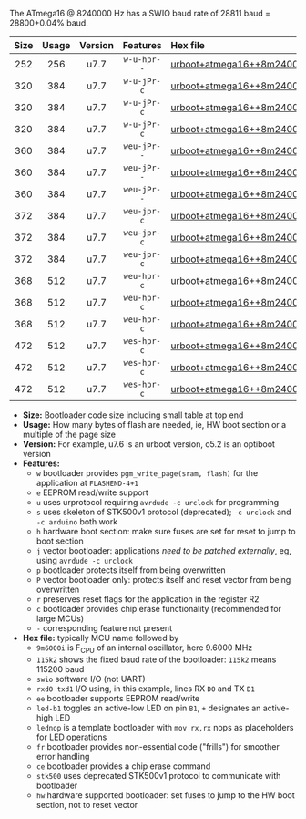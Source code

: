 The ATmega16 @ 8240000 Hz has a SWIO baud rate of 28811 baud = 28800+0.04% baud.

|Size|Usage|Version|Features|Hex file|
|:-:|:-:|:-:|:-:|:--|
|252|256|u7.7|`w-u-hpr--`|[urboot+atmega16++8m2400i+++28k8_swio_rxd0_txd1_hw.hex](https://raw.githubusercontent.com/stefanrueger/urboot.hex/main/mcus/atmega16/internal_oscillator/fint++8m2400_Hz/br+++28k8_bps/urboot+atmega16++8m2400i+++28k8_swio_rxd0_txd1_hw.hex)|
|320|384|u7.7|`w-u-jPr-c`|[urboot+atmega16++8m2400i+++28k8_swio_rxd0_txd1_led+b0_fr_ce.hex](https://raw.githubusercontent.com/stefanrueger/urboot.hex/main/mcus/atmega16/internal_oscillator/fint++8m2400_Hz/br+++28k8_bps/urboot+atmega16++8m2400i+++28k8_swio_rxd0_txd1_led+b0_fr_ce.hex)|
|320|384|u7.7|`w-u-jPr-c`|[urboot+atmega16++8m2400i+++28k8_swio_rxd0_txd1_led+b7_fr_ce.hex](https://raw.githubusercontent.com/stefanrueger/urboot.hex/main/mcus/atmega16/internal_oscillator/fint++8m2400_Hz/br+++28k8_bps/urboot+atmega16++8m2400i+++28k8_swio_rxd0_txd1_led+b7_fr_ce.hex)|
|320|384|u7.7|`w-u-jPr-c`|[urboot+atmega16++8m2400i+++28k8_swio_rxd0_txd1_lednop_fr_ce.hex](https://raw.githubusercontent.com/stefanrueger/urboot.hex/main/mcus/atmega16/internal_oscillator/fint++8m2400_Hz/br+++28k8_bps/urboot+atmega16++8m2400i+++28k8_swio_rxd0_txd1_lednop_fr_ce.hex)|
|360|384|u7.7|`weu-jPr--`|[urboot+atmega16++8m2400i+++28k8_swio_rxd0_txd1_ee_led+b0_fr.hex](https://raw.githubusercontent.com/stefanrueger/urboot.hex/main/mcus/atmega16/internal_oscillator/fint++8m2400_Hz/br+++28k8_bps/urboot+atmega16++8m2400i+++28k8_swio_rxd0_txd1_ee_led+b0_fr.hex)|
|360|384|u7.7|`weu-jPr--`|[urboot+atmega16++8m2400i+++28k8_swio_rxd0_txd1_ee_led+b7_fr.hex](https://raw.githubusercontent.com/stefanrueger/urboot.hex/main/mcus/atmega16/internal_oscillator/fint++8m2400_Hz/br+++28k8_bps/urboot+atmega16++8m2400i+++28k8_swio_rxd0_txd1_ee_led+b7_fr.hex)|
|360|384|u7.7|`weu-jPr--`|[urboot+atmega16++8m2400i+++28k8_swio_rxd0_txd1_ee_lednop_fr.hex](https://raw.githubusercontent.com/stefanrueger/urboot.hex/main/mcus/atmega16/internal_oscillator/fint++8m2400_Hz/br+++28k8_bps/urboot+atmega16++8m2400i+++28k8_swio_rxd0_txd1_ee_lednop_fr.hex)|
|372|384|u7.7|`weu-jpr-c`|[urboot+atmega16++8m2400i+++28k8_swio_rxd0_txd1_ee_led+b0_fr_ce.hex](https://raw.githubusercontent.com/stefanrueger/urboot.hex/main/mcus/atmega16/internal_oscillator/fint++8m2400_Hz/br+++28k8_bps/urboot+atmega16++8m2400i+++28k8_swio_rxd0_txd1_ee_led+b0_fr_ce.hex)|
|372|384|u7.7|`weu-jpr-c`|[urboot+atmega16++8m2400i+++28k8_swio_rxd0_txd1_ee_led+b7_fr_ce.hex](https://raw.githubusercontent.com/stefanrueger/urboot.hex/main/mcus/atmega16/internal_oscillator/fint++8m2400_Hz/br+++28k8_bps/urboot+atmega16++8m2400i+++28k8_swio_rxd0_txd1_ee_led+b7_fr_ce.hex)|
|372|384|u7.7|`weu-jpr-c`|[urboot+atmega16++8m2400i+++28k8_swio_rxd0_txd1_ee_lednop_fr_ce.hex](https://raw.githubusercontent.com/stefanrueger/urboot.hex/main/mcus/atmega16/internal_oscillator/fint++8m2400_Hz/br+++28k8_bps/urboot+atmega16++8m2400i+++28k8_swio_rxd0_txd1_ee_lednop_fr_ce.hex)|
|368|512|u7.7|`weu-hpr-c`|[urboot+atmega16++8m2400i+++28k8_swio_rxd0_txd1_ee_led+b0_fr_ce_hw.hex](https://raw.githubusercontent.com/stefanrueger/urboot.hex/main/mcus/atmega16/internal_oscillator/fint++8m2400_Hz/br+++28k8_bps/urboot+atmega16++8m2400i+++28k8_swio_rxd0_txd1_ee_led+b0_fr_ce_hw.hex)|
|368|512|u7.7|`weu-hpr-c`|[urboot+atmega16++8m2400i+++28k8_swio_rxd0_txd1_ee_led+b7_fr_ce_hw.hex](https://raw.githubusercontent.com/stefanrueger/urboot.hex/main/mcus/atmega16/internal_oscillator/fint++8m2400_Hz/br+++28k8_bps/urboot+atmega16++8m2400i+++28k8_swio_rxd0_txd1_ee_led+b7_fr_ce_hw.hex)|
|368|512|u7.7|`weu-hpr-c`|[urboot+atmega16++8m2400i+++28k8_swio_rxd0_txd1_ee_lednop_fr_ce_hw.hex](https://raw.githubusercontent.com/stefanrueger/urboot.hex/main/mcus/atmega16/internal_oscillator/fint++8m2400_Hz/br+++28k8_bps/urboot+atmega16++8m2400i+++28k8_swio_rxd0_txd1_ee_lednop_fr_ce_hw.hex)|
|472|512|u7.7|`wes-hpr-c`|[urboot+atmega16++8m2400i+++28k8_swio_rxd0_txd1_ee_led+b0_fr_ce_stk500_hw.hex](https://raw.githubusercontent.com/stefanrueger/urboot.hex/main/mcus/atmega16/internal_oscillator/fint++8m2400_Hz/br+++28k8_bps/urboot+atmega16++8m2400i+++28k8_swio_rxd0_txd1_ee_led+b0_fr_ce_stk500_hw.hex)|
|472|512|u7.7|`wes-hpr-c`|[urboot+atmega16++8m2400i+++28k8_swio_rxd0_txd1_ee_led+b7_fr_ce_stk500_hw.hex](https://raw.githubusercontent.com/stefanrueger/urboot.hex/main/mcus/atmega16/internal_oscillator/fint++8m2400_Hz/br+++28k8_bps/urboot+atmega16++8m2400i+++28k8_swio_rxd0_txd1_ee_led+b7_fr_ce_stk500_hw.hex)|
|472|512|u7.7|`wes-hpr-c`|[urboot+atmega16++8m2400i+++28k8_swio_rxd0_txd1_ee_lednop_fr_ce_stk500_hw.hex](https://raw.githubusercontent.com/stefanrueger/urboot.hex/main/mcus/atmega16/internal_oscillator/fint++8m2400_Hz/br+++28k8_bps/urboot+atmega16++8m2400i+++28k8_swio_rxd0_txd1_ee_lednop_fr_ce_stk500_hw.hex)|

- **Size:** Bootloader code size including small table at top end
- **Usage:** How many bytes of flash are needed, ie, HW boot section or a multiple of the page size
- **Version:** For example, u7.6 is an urboot version, o5.2 is an optiboot version
- **Features:**
  + `w` bootloader provides `pgm_write_page(sram, flash)` for the application at `FLASHEND-4+1`
  + `e` EEPROM read/write support
  + `u` uses urprotocol requiring `avrdude -c urclock` for programming
  + `s` uses skeleton of STK500v1 protocol (deprecated); `-c urclock` and `-c arduino` both work
  + `h` hardware boot section: make sure fuses are set for reset to jump to boot section
  + `j` vector bootloader: applications *need to be patched externally*, eg, using `avrdude -c urclock`
  + `p` bootloader protects itself from being overwritten
  + `P` vector bootloader only: protects itself and reset vector from being overwritten
  + `r` preserves reset flags for the application in the register R2
  + `c` bootloader provides chip erase functionality (recommended for large MCUs)
  + `-` corresponding feature not present
- **Hex file:** typically MCU name followed by
  + `9m6000i` is F<sub>CPU</sub> of an internal oscillator, here 9.6000 MHz
  + `115k2` shows the fixed baud rate of the bootloader: `115k2` means 115200 baud
  + `swio` software I/O (not UART)
  + `rxd0 txd1` I/O using, in this example, lines RX `D0` and TX `D1`
  + `ee` bootloader supports EEPROM read/write
  + `led-b1` toggles an active-low LED on pin `B1`, `+` designates an active-high LED
  + `lednop` is a template bootloader with `mov rx,rx` nops as placeholders for LED operations
  + `fr` bootloader provides non-essential code ("frills") for smoother error handling
  + `ce` bootloader provides a chip erase command
  + `stk500` uses deprecated STK500v1 protocol to communicate with bootloader
  + `hw` hardware supported bootloader: set fuses to jump to the HW boot section, not to reset vector
